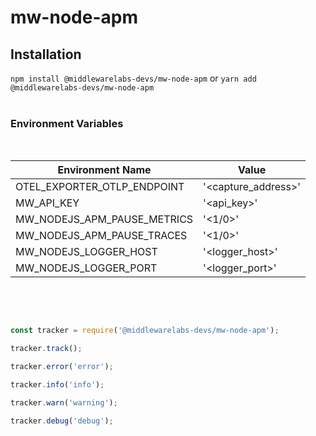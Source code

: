 # mw-node-apm

## Installation

`npm install @middlewarelabs-devs/mw-node-apm` or `yarn add @middlewarelabs-devs/mw-node-apm`
<br />
<br />
### Environment Variables
<br />


Environment Name               |    Value
------------------------------ |    --------------------------
OTEL_EXPORTER_OTLP_ENDPOINT    |    '<capture_address>'
MW_API_KEY                   |    '<api_key>'
MW_NODEJS_APM_PAUSE_METRICS  |    '<1/0>'
MW_NODEJS_APM_PAUSE_TRACES   |    '<1/0>'
MW_NODEJS_LOGGER_HOST        |    '<logger_host>'
MW_NODEJS_LOGGER_PORT        |    '<logger_port>'

<br />
<br />

```javascript

const tracker = require('@middlewarelabs-devs/mw-node-apm');

tracker.track();

tracker.error('error');

tracker.info('info');

tracker.warn('warning');

tracker.debug('debug');

```

